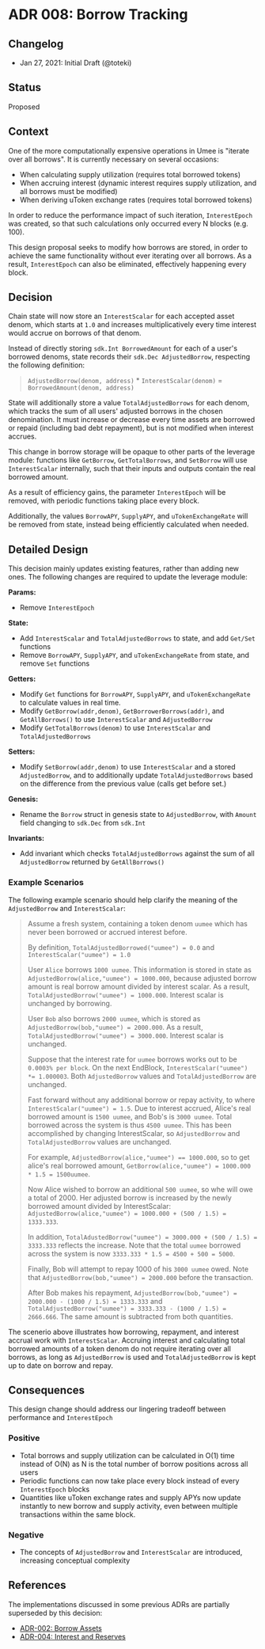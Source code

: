 # ADR 008: Borrow Tracking

## Changelog

- Jan 27, 2021: Initial Draft (@toteki)

## Status

Proposed

## Context

One of the more computationally expensive operations in Umee is "iterate over all borrows". It is currently necessary on several occasions:

- When calculating supply utilization (requires total borrowed tokens)
- When accruing interest (dynamic interest requires supply utilization, and all borrows must be modified)
- When deriving uToken exchange rates (requires total borrowed tokens)

In order to reduce the performance impact of such iteration, `InterestEpoch` was created, so that such calculations only occurred every N blocks (e.g. 100).

This design proposal seeks to modify how borrows are stored, in order to achieve the same functionality without ever iterating over all borrows. As a result, `InterestEpoch` can also be eliminated, effectively happening every block.

## Decision

Chain state will now store an `InterestScalar` for each accepted asset denom, which starts at `1.0` and increases multiplicatively every time interest would accrue on borrows of that denom.

Instead of directly storing `sdk.Int BorrowedAmount` for each of a user's borrowed denoms, state records their `sdk.Dec AdjustedBorrow`, respecting the following definition:

> `AdjustedBorrow(denom, address)` \* `InterestScalar(denom)` = `BorrowedAmount(denom, address)`

State will additionally store a value `TotalAdjustedBorrows` for each denom, which tracks the sum of all users' adjusted borrows in the chosen denomination.
It must increase or decrease every time assets are borrowed or repaid (including bad debt repayment), but is not modified when interest accrues.

This change in borrow storage will be opaque to other parts of the leverage module: functions like `GetBorrow`, `GetTotalBorrows`, and `SetBorrow` will use `InterestScalar` internally, such that their inputs and outputs contain the real borrowed amount.

As a result of efficiency gains, the parameter `InterestEpoch` will be removed, with periodic functions taking place every block.

Additionally, the values `BorrowAPY`, `SupplyAPY`, and `uTokenExchangeRate` will be removed from state, instead being efficiently calculated when needed.

## Detailed Design

This decision mainly updates existing features, rather than adding new ones. The following changes are required to update the leverage module:

**Params:**

- Remove `InterestEpoch`

**State:**

- Add `InterestScalar` and `TotalAdjustedBorrows` to state, and add `Get/Set` functions
- Remove `BorrowAPY`, `SupplyAPY`, and `uTokenExchangeRate` from state, and remove `Set` functions

**Getters:**

- Modify `Get` functions for `BorrowAPY`, `SupplyAPY`, and `uTokenExchangeRate` to calculate values in real time.
- Modify `GetBorrow(addr,denom)`, `GetBorrowerBorrows(addr)`, and `GetAllBorrows()` to use `InterestScalar` and `AdjustedBorrow`
- Modify `GetTotalBorrows(denom)` to use `InterestScalar` and `TotalAdjustedBorrows`

**Setters:**

- Modify `SetBorrow(addr,denom)` to use `InterestScalar` and a stored `AdjustedBorrow`, and to additionally update `TotalAdjustedBorrows` based on the difference from the previous value (calls get before set.)

**Genesis:**

- Rename the `Borrow` struct in genesis state to `AdjustedBorrow`, with `Amount` field changing to `sdk.Dec` from `sdk.Int`

**Invariants:**

- Add invariant which checks `TotalAdjustedBorrows` against the sum of all `AdjustedBorrow` returned by `GetAllBorrows()`

### Example Scenarios

The following example scenario should help clarify the meaning of the `AdjustedBorrow` and `InterestScalar`:

> Assume a fresh system, containing a token denom `uumee` which has never been borrowed or accrued interest before.
>
> By definition, `TotalAdjustedBorrowed("uumee") = 0.0` and `InterestScalar("uumee") = 1.0`
>
> User `Alice` borrows `1000 uumee`. This information is stored in state as `AdjustedBorrow(alice,"uumee") = 1000.000`, because adjusted borrow amount is real borrow amount divided by interest scalar. As a result, `TotalAdjustedBorrow("uumee") = 1000.000`. Interest scalar is unchanged by borrowing.
>
> User `Bob` also borrows `2000 uumee`, which is stored as `AdjustedBorrow(bob,"uumee") = 2000.000`. As a result, `TotalAdjustedBorrow("uumee") = 3000.000`. Interest scalar is unchanged.
>
> Suppose that the interest rate for `uumee` borrows works out to be `0.0003% per block`. On the next EndBlock, `InterestScalar("uumee") *= 1.000003`. Both `AdjustedBorrow` values and `TotalAdjustedBorrow` are unchanged.
>
> Fast forward without any additional borrow or repay activity, to where `InterestScalar("uumee") = 1.5`. Due to interest accrued, Alice's real borrowed amount is `1500 uumee`, and Bob's is `3000 uumee`. Total borrowed across the system is thus `4500 uumee`. This has been accomplished by changing InterestScalar, so `AdjustedBorrow` and `TotalAdjustedBorrow` values are unchanged.
>
> For example, `AdjustedBorrow(alice,"uumee") == 1000.000`, so to get alice's real borrowed amount, `GetBorrow(alice,"uumee") = 1000.000 * 1.5 = 1500uumee`.
>
> Now Alice wished to borrow an additional `500 uumee`, so whe will owe a total of 2000. Her adjusted borrow is increased by the newly borrowed amount divided by InterestScalar: `AdjustedBorrow(alice,"uumee") = 1000.000 + (500 / 1.5) = 1333.333`.
>
> In addition, `TotalAdustedBorrow("uumee") = 3000.000 + (500 / 1.5) = 3333.333` reflects the increase. Note that the total `uumee` borrowed across the system is now `3333.333 * 1.5 = 4500 + 500 = 5000`.
>
> Finally, Bob will attempt to repay 1000 of his `3000 uumee` owed. Note that `AdjustedBorrow(bob,"uumee") = 2000.000` before the transaction.
>
> After Bob makes his repayment, `AdjustedBorrow(bob,"uumee") = 2000.000 - (1000 / 1.5) = 1333.333` and `TotalAdjustedBorrow("uumee") = 3333.333 - (1000 / 1.5) = 2666.666`. The same amount is subtracted from both quantities.

The scenerio above illustrates how borrowing, repayment, and interest accrual work with `InterestScalar`. Accruing interest and calculating total borrowed amounts of a token denom do not require iterating over all borrows, as long as `AdjustedBorrow` is used and `TotalAdjustedBorrow` is kept up to date on borrow and repay.

## Consequences

This design change should address our lingering tradeoff between performance and `InterestEpoch`

### Positive

- Total borrows and supply utilization can be calculated in O(1) time instead of O(N) as N is the total number of borrow positions across all users
- Periodic functions can now take place every block instead of every `InterestEpoch` blocks
- Quantities like uToken exchange rates and supply APYs now update instantly to new borrow and supply activity, even between multiple transactions within the same block.

### Negative

- The concepts of `AdjustedBorrow` and `InterestScalar` are introduced, increasing conceptual complexity

## References

The implementations discussed in some previous ADRs are partially superseded by this decision:

- [ADR-002: Borrow Assets](./ADR-002-borrow-assets.md)
- [ADR-004: Interest and Reserves](./ADR-004-interest-and-reserves.md)
